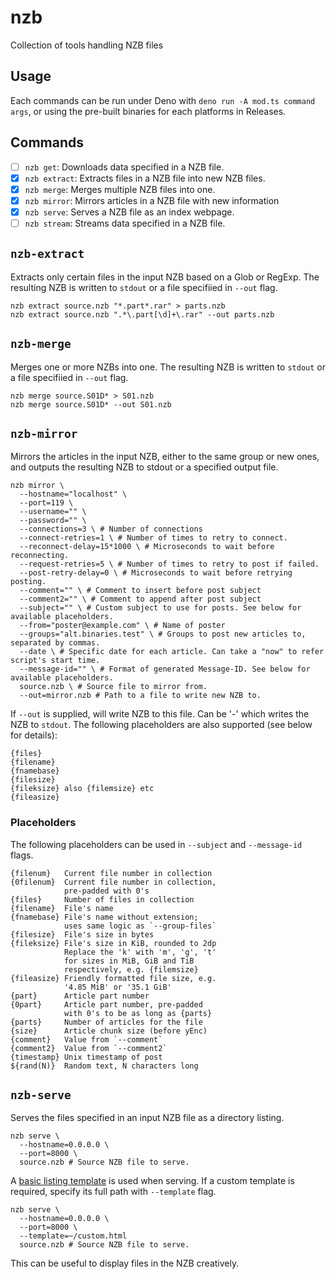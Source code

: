 # nzb

Collection of tools handling NZB files

## Usage

Each commands can be run under Deno with `deno run -A mod.ts command args`, or
using the pre-built binaries for each platforms in Releases.

## Commands

- [ ] `nzb get`: Downloads data specified in a NZB file.
- [x] `nzb extract`: Extracts files in a NZB file into new NZB files.
- [x] `nzb merge`: Merges multiple NZB files into one.
- [x] `nzb mirror`: Mirrors articles in a NZB file with new information
- [x] `nzb serve`: Serves a NZB file as an index webpage.
- [ ] `nzb stream`: Streams data specified in a NZB file.

## `nzb-extract`

Extracts only certain files in the input NZB based on a Glob or RegExp. The
resulting NZB is written to `stdout` or a file specifiied in `--out` flag.

```shell
nzb extract source.nzb "*.part*.rar" > parts.nzb
nzb extract source.nzb ".*\.part[\d]+\.rar" --out parts.nzb
```

## `nzb-merge`

Merges one or more NZBs into one. The resulting NZB is written to `stdout` or a
file specifiied in `--out` flag.

```shell
nzb merge source.S01D* > S01.nzb
nzb merge source.S01D* --out S01.nzb
```

## `nzb-mirror`

Mirrors the articles in the input NZB, either to the same group or new ones, and
outputs the resulting NZB to stdout or a specified output file.

```shell
nzb mirror \
  --hostname="localhost" \
  --port=119 \
  --username="" \
  --password="" \
  --connections=3 \ # Number of connections
  --connect-retries=1 \ # Number of times to retry to connect.
  --reconnect-delay=15*1000 \ # Microseconds to wait before reconnecting.
  --request-retries=5 \ # Number of times to retry to post if failed.
  --post-retry-delay=0 \ # Microseconds to wait before retrying posting.
  --comment="" \ # Comment to insert before post subject
  --comment2="" \ # Comment to append after post subject
  --subject="" \ # Custom subject to use for posts. See below for available placeholders.
  --from="poster@example.com" \ # Name of poster
  --groups="alt.binaries.test" \ # Groups to post new articles to, separated by commas.
  --date \ # Specific date for each article. Can take a "now" to refer script's start time.
  --message-id="" \ # Format of generated Message-ID. See below for available placeholders.
  source.nzb \ # Source file to mirror from.
  --out=mirror.nzb # Path to a file to write new NZB to.
```

If `--out` is supplied, will write NZB to this file. Can be '-' which writes the
NZB to `stdout`. The following placeholders are also supported (see below for
details):

```
{files}
{filename}
{fnamebase}
{filesize}
{fileksize} also {filemsize} etc
{fileasize}
```

### Placeholders

The following placeholders can be used in `--subject` and `--message-id` flags.

```
{filenum}   Current file number in collection
{0filenum}  Current file number in collection,
            pre-padded with 0's
{files}     Number of files in collection
{filename}  File's name
{fnamebase} File's name without extension;
            uses same logic as `--group-files`
{filesize}  File's size in bytes
{fileksize} File's size in KiB, rounded to 2dp
            Replace the 'k' with 'm', 'g', 't'
            for sizes in MiB, GiB and TiB
            respectively, e.g. {filemsize}
{fileasize} Friendly formatted file size, e.g.
            '4.85 MiB' or '35.1 GiB'
{part}      Article part number
{0part}     Article part number, pre-padded
            with 0's to be as long as {parts}
{parts}     Number of articles for the file
{size}      Article chunk size (before yEnc)
{comment}   Value from `--comment`
{comment2}  Value from `--comment2`
{timestamp} Unix timestamp of post
${rand(N)}  Random text, N characters long
```

## `nzb-serve`

Serves the files specified in an input NZB file as a directory listing.

```shell
nzb serve \
  --hostname=0.0.0.0 \
  --port=8000 \
  source.nzb # Source NZB file to serve.
```

A [basic listing template](./index.html) is used when serving. If a custom
template is required, specify its full path with `--template` flag.

```shell
nzb serve \
  --hostname=0.0.0.0 \
  --port=8000 \
  --template=~/custom.html
  source.nzb # Source NZB file to serve.
```

This can be useful to display files in the NZB creatively.

